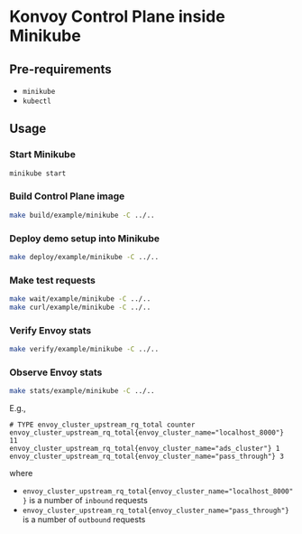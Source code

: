 Konvoy Control Plane inside Minikube
====================

## Pre-requirements

- `minikube`
- `kubectl`

## Usage

### Start Minikube

```bash
minikube start
```

### Build Control Plane image

```bash
make build/example/minikube -C ../..
```

### Deploy demo setup into Minikube

```bash
make deploy/example/minikube -C ../..
```

### Make test requests

```bash
make wait/example/minikube -C ../..
make curl/example/minikube -C ../..
```

### Verify Envoy stats

```bash
make verify/example/minikube -C ../..
```

### Observe Envoy stats

```bash
make stats/example/minikube -C ../..
```

E.g.,
```
# TYPE envoy_cluster_upstream_rq_total counter
envoy_cluster_upstream_rq_total{envoy_cluster_name="localhost_8000"} 11
envoy_cluster_upstream_rq_total{envoy_cluster_name="ads_cluster"} 1
envoy_cluster_upstream_rq_total{envoy_cluster_name="pass_through"} 3
```

where

* `envoy_cluster_upstream_rq_total{envoy_cluster_name="localhost_8000"}` is a number of `inbound` requests
* `envoy_cluster_upstream_rq_total{envoy_cluster_name="pass_through"}` is a number of `outbound` requests
